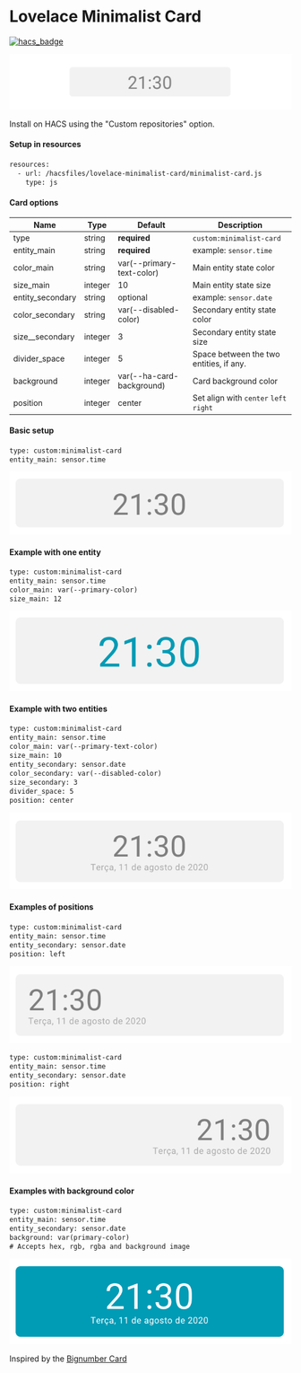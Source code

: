 # Lovelace Minimalist Card
[![hacs_badge](https://img.shields.io/badge/HACS-Custom-orange.svg?style=for-the-badge)](https://github.com/custom-components/hacs)

![Cards](/docs/imgs/cards.gif)


Install on HACS using the "Custom repositories" option.


#### Setup in resources
```
resources:
  - url: /hacsfiles/lovelace-minimalist-card/minimalist-card.js
    type: js
```


#### Card options
| Name | Type | Default | Description |
|------|------|---------|-------------|
| type | string | **required** | `custom:minimalist-card`|
| entity_main | string | **required** | example: `sensor.time` |
| color_main | string | var(--primary-text-color) | Main entity state color |
| size_main | integer | 10 | Main entity state size |
| entity_secondary | string | optional | example: `sensor.date` |
| color_secondary | string | var(--disabled-color) | Secondary entity state color |
| size__secondary | integer | 3 | Secondary entity state size |
| divider_space | integer | 5 | Space between the two entities, if any. |
| background | integer | var(--ha-card-background) | Card background color |
| position | integer | center | Set align with `center` `left` `right`|


#### Basic setup
```
type: custom:minimalist-card
entity_main: sensor.time
```
![Cards](/docs/imgs/demo_basic.png)


#### Example with one entity
```
type: custom:minimalist-card
entity_main: sensor.time
color_main: var(--primary-color)
size_main: 12
```
![Cards](/docs/imgs/demo_color.png)


#### Example with two entities 
```
type: custom:minimalist-card
entity_main: sensor.time
color_main: var(--primary-text-color)
size_main: 10
entity_secondary: sensor.date
color_secondary: var(--disabled-color)
size_secondary: 3
divider_space: 5
position: center
```
![Cards](/docs/imgs/demo_center.png)


#### Examples of positions
```
type: custom:minimalist-card
entity_main: sensor.time
entity_secondary: sensor.date
position: left
```
![Cards](/docs/imgs/demo_left.png)

```
type: custom:minimalist-card
entity_main: sensor.time
entity_secondary: sensor.date
position: right
```
![Cards](/docs/imgs/demo_right.png)


#### Examples with background color
```
type: custom:minimalist-card
entity_main: sensor.time
entity_secondary: sensor.date
background: var(primary-color)
# Accepts hex, rgb, rgba and background image
```
![Cards](/docs/imgs/demo_bg.png)



Inspired by the [Bignumber Card](https://github.com/custom-cards/bignumber-card)
